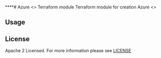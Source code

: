 ****# Azure <> Terraform module
Terraform module for creation Azure <>

## Usage

<!-- BEGIN_TF_DOCS -->

<!-- END_TF_DOCS -->

## License

Apache 2 Licensed. For more information please see [LICENSE](https://github.com/data-platform-hq/terraform-azurerm-mssql-database/blob/add-module/LICENSE)
